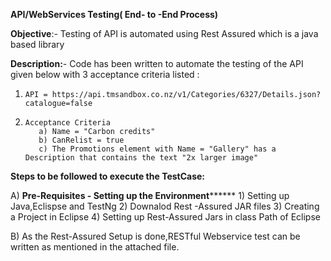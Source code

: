 **API/WebServices Testing( End- to -End Process)**

**Objective**:- Testing of API is automated using Rest Assured which is a java based library

**Description:**- Code has been written to automate the testing of the API given below with 3 acceptance criteria listed :

1)     API = https://api.tmsandbox.co.nz/v1/Categories/6327/Details.json?catalogue=false   

2)     Acceptance Criteria  
          a) Name = "Carbon credits" 
          b) CanRelist = true 
          c) The Promotions element with Name = "Gallery" has a Description that contains the text "2x larger image"

**Steps to be followed to execute the TestCase:**

A) **Pre-Requisites - Setting up the Environment********
          1) Setting up Java,Eclispse and TestNg
          2) Downalod Rest -Assured JAR files
          3) Creating a Project in Eclipse
          4) Setting up Rest-Assured Jars in class Path of Eclipse
              
B) As the Rest-Assured Setup is done,RESTful Webservice test can be written as mentioned in the attached file.


